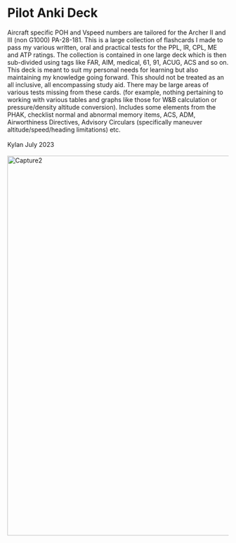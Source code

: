 # Pilot Anki Deck
Aircraft specific POH and Vspeed numbers are tailored for the Archer II and III (non G1000) PA-28-181.
This is a large collection of flashcards I made to pass my various written, oral and practical tests for the PPL, IR, CPL, ME and ATP ratings. The collection is contained in one large deck which is then sub-divided using tags like FAR, AIM, medical, 61, 91, ACUG, ACS and so on. This deck is meant to suit my personal needs for learning but also maintaining my knowledge going forward. This should not be treated as an all inclusive, all encompassing study aid. There may be large areas of various tests missing from these cards. (for example, nothing pertaining to working with various tables and graphs like those for W&B calculation or pressure/density altitude conversion). Includes some elements from the PHAK, checklist normal and abnormal memory items, ACS, ADM, Airworthiness Directives, Advisory Circulars (specifically maneuver altitude/speed/heading limitations) etc. 
<br/><br/>Kylan July 2023<br/><br/>
<img width="864" alt="Capture2" src="https://github.com/kw10001/Kylans-Pilot-Anki-Deck/assets/6995208/28bcdf20-2f4c-463e-9949-102bd458eb1d">

